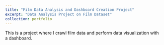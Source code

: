 ```yaml
---
title: "Film Data Analysis and Dashboard Creation Project"
excerpt: "Data Analysis Project on Film Dataset"
collection: portfolio
---
```


This is a project where I crawl film data and perform data visualization with a dashboard.
